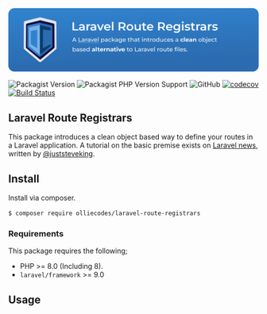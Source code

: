 <img src="package-banner@2x.png" title="Laravel Route Registrars" alt="A Laravel package that introduces a clean object based alternative to Laravel route files.">

![Packagist Version](https://img.shields.io/packagist/v/olliecodes/laravel-route-registrars)
![Packagist PHP Version Support](https://img.shields.io/packagist/php-v/olliecodes/laravel-route-registrars)
![GitHub](https://img.shields.io/github/license/olliecodes/laravel-route-registrars)
[![codecov](https://codecov.io/gh/olliecodes/laravel-route-registrars/branch/main/graph/badge.svg?token=FHJ41NQMTA)](https://codecov.io/gh/olliecodes/laravel-route-registrars)
[![Build Status](https://travis-ci.com/olliecodes/laravel-route-registrars.svg?branch=main)](https://travis-ci.com/olliecodes/laravel-route-registrars)

## Laravel Route Registrars
This package introduces a clean object based way to define your routes in a Laravel application. A tutorial on the basic premise exists on [Laravel news](https://laravel-news.com/route-registrars), written by [@juststeveking](https://twitter.com/JustSteveKing).

## Install

Install via composer.

```bash
$ composer require olliecodes/laravel-route-registrars
```

### Requirements

This package requires the following;

- PHP >= 8.0 (Including 8).
- `laravel/framework` >= 9.0

## Usage
